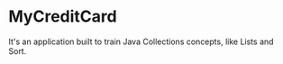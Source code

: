 # MyCreditCard

It's an application built to train Java Collections concepts, like Lists and Sort. 
